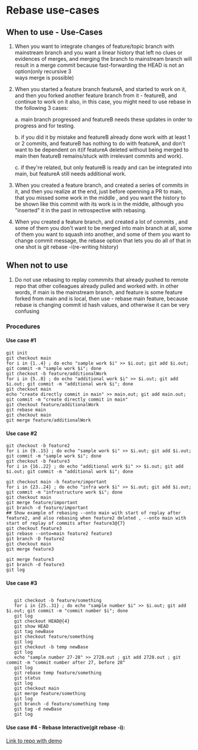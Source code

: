 # Rebase use-cases 

## When to use - Use-Cases
1. When you want to integrate changes of feature/topic branch with mainstream branch and you want a linear history that left no clues or evidences of 
   merges, and merging the branch to mainstream branch will result in a merge commit because fast-forwarding the HEAD is not an option(only recursive 3  
   ways merge is possible)
   
2. When you started a feature branch featureA, and started to work on it, and then you forked another feature branch from it - featureB, and continue to work on it also, in this case, you might need to use rebase in the following 3 cases:

      a. main branch progressed and featureB needs these updates in order to progress and for testing.   
     
      b. if you did it by mistake and featureB already done work with at least 1 or 2 commits, and featureB has nothing to do with featureA, and 
         don't want to be dependent on it(if featureA deleted without being merged to main then featureB remains/stuck with irrelevant commits and work).
         
      c. if they're related, but only featureB is ready and can be integrated into main, but featureA still needs additional work.
   
      
3. When you created a feature branch, and created a series of commits in it, and then you realize at the end, just before openning a PR to main, that you missed some work in the middle , and you want the history to be shown like this commit with its work is in the middle, although you "inserted" it in the past in retrospective with rebasing.

4. When you created a feature branch, and created a lot of commits , and some of them you don't want to be merged into main branch at all, some of them you want to squash into another, and some of them you want to change commit message, the rebase option that lets you do all of that in one shot is git rebase -i(re-writing history)

## When not to use

 1. Do not use rebasing to replay commmits that already pushed to remote repo that other colleagues already pulled and worked with.
    in other words, if main is the mainstream branch, and feature is some feature forked from main and is local, then use - rebase main feature, because rebase is changing commit id hash values, and otherwise it can be very confusing


### Procedures
#### Use case #1
```shell
git init 
git checkout main
for i in {1..4} ; do echo "sample work $i" >> $i.out; git add $i.out; git commit -m "sample work $i"; done
git checkout -b feature/additionalWork
for i in {5..8} ; do echo "additional work $i" >> $i.out; git add $i.out; git commit -m "additional work $i"; done
git checkout main
echo "create directly commit in main" >> main.out; git add main.out; git commit -m "create directly commit in main"
git checkout feature/additionalWork 
git rebase main
git checkout main
git merge feature/additionalWork
```

#### Use case #2
```shell
git checkout -b feature2
for i in {9..15} ; do echo "sample work $i" >> $i.out; git add $i.out; git commit -m "sample work $i"; done
git checkout -b feature3
for i in {16..22} ; do echo "additional work $i" >> $i.out; git add $i.out; git commit -m "additional work $i"; done

git checkout main -b feature/important
for i in {23..24} ; do echo "infra work $i" >> $i.out; git add $i.out; git commit -m "infrastructure work $i"; done
git checkout main
git merge feature/important
git branch -d feature/important
## Show example of rebasing --onto main with start of replay after feature2, and also rebasing when feature2 deleted , --onto main with start of replay of commits after feature3@{7}
git checkout feature3
git rebase --onto=main feature2 feature3
git branch -D feature2
git checkout main
git merge feature3

git merge feature3
git branch -d feature3
git log
```

#### Use case #3
```shell
   
   git checkout -b feature/something
   for i in {25..31} ; do echo "sample number $i" >> $i.out; git add $i.out; git commit -m "commit number $i"; done
   git log
   git checkout HEAD@{4}
   git show HEAD
   git tag newBase
   git checkout feature/something
   git log
   git checkout -b temp newBase
   git log
   echo "sample number 27-28" >> 2728.out ; git add 2728.out ; git commit -m "commit number after 27, before 28"
   git log
   git rebase temp feature/something
   git status
   git log
   git checkout main
   git merge feature/something
   git log
   git branch -d feature/something temp
   git tag -d newBase
   git log

```

#### Use case #4 - Rebase Interactive(git rebase -i):
[Link to repo with demo](https://github.com/zvigrinberg/git-interactive-rebase-demo/)




